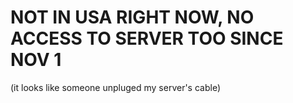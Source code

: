 # NOT IN USA RIGHT NOW, NO ACCESS TO SERVER TOO SINCE NOV 1
(it looks like someone unpluged my server's cable)
